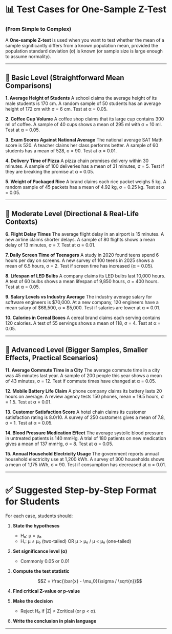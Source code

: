 # 📊 Test Cases for One-Sample Z-Test

### (From Simple to Complex)

A **One-sample Z-test** is used when you want to test whether the mean of a sample significantly differs from a known population mean, provided the population standard deviation (σ) is known (or sample size is large enough to assume normality).

---

## 🔹 Basic Level (Straightforward Mean Comparisons)

**1. Average Height of Students**
A school claims the average height of its male students is 170 cm. A random sample of 50 students has an average height of 172 cm with σ = 6 cm. Test at α = 0.05.

**2. Coffee Cup Volume**
A coffee shop claims that its large cup contains 300 ml of coffee. A sample of 40 cups shows a mean of 295 ml with σ = 10 ml. Test at α = 0.05.

**3. Exam Scores Against National Average**
The national average SAT Math score is 520. A teacher claims her class performs better. A sample of 60 students has a mean of 528, σ = 90. Test at α = 0.01.

**4. Delivery Time of Pizza**
A pizza chain promises delivery within 30 minutes. A sample of 100 deliveries has a mean of 31 minutes, σ = 5. Test if they are breaking the promise at α = 0.05.

**5. Weight of Packaged Rice**
A brand claims each rice packet weighs 5 kg. A random sample of 45 packets has a mean of 4.92 kg, σ = 0.25 kg. Test at α = 0.05.

---

## 🔹 Moderate Level (Directional & Real-Life Contexts)

**6. Flight Delay Times**
The average flight delay in an airport is 15 minutes. A new airline claims shorter delays. A sample of 80 flights shows a mean delay of 13 minutes, σ = 7. Test at α = 0.01.

**7. Daily Screen Time of Teenagers**
A study in 2020 found teens spend 6 hours per day on screens. A new survey of 100 teens in 2025 shows a mean of 6.5 hours, σ = 2. Test if screen time has increased (α = 0.05).

**8. Lifespan of LED Bulbs**
A company claims its LED bulbs last 10,000 hours. A test of 60 bulbs shows a mean lifespan of 9,850 hours, σ = 400 hours. Test at α = 0.05.

**9. Salary Levels vs Industry Average**
The industry average salary for software engineers is \$70,000. At a new company, 120 engineers have a mean salary of \$68,500, σ = \$5,000. Test if salaries are lower at α = 0.01.

**10. Calories in Cereal Boxes**
A cereal brand claims each serving contains 120 calories. A test of 55 servings shows a mean of 118, σ = 4. Test at α = 0.05.

---

## 🔹 Advanced Level (Bigger Samples, Smaller Effects, Practical Scenarios)

**11. Average Commute Time in a City**
The average commute time in a city was 45 minutes last year. A sample of 200 people this year shows a mean of 43 minutes, σ = 12. Test if commute times have changed at α = 0.05.

**12. Mobile Battery Life Claim**
A phone company claims its battery lasts 20 hours on average. A review agency tests 150 phones, mean = 19.5 hours, σ = 1.5. Test at α = 0.01.

**13. Customer Satisfaction Score**
A hotel chain claims its customer satisfaction rating is 8.0/10. A survey of 250 customers gives a mean of 7.8, σ = 1. Test at α = 0.05.

**14. Blood Pressure Medication Effect**
The average systolic blood pressure in untreated patients is 140 mmHg. A trial of 180 patients on new medication gives a mean of 137 mmHg, σ = 8. Test at α = 0.05.

**15. Annual Household Electricity Usage**
The government reports annual household electricity use at 1,200 kWh. A survey of 300 households shows a mean of 1,175 kWh, σ = 90. Test if consumption has decreased at α = 0.01.

---

# ✅ Suggested Step-by-Step Format for Students

For each case, students should:

1. **State the hypotheses**

   * H₀: μ = μ₀
   * H₁: μ ≠ μ₀ (two-tailed) OR μ > μ₀ / μ < μ₀ (one-tailed)

2. **Set significance level (α)**

   * Commonly 0.05 or 0.01

3. **Compute the test statistic**

   $$Z = \frac{\bar{x} - \mu_0}{\sigma / \sqrt{n}}$$

4. **Find critical Z-value or p-value**

5. **Make the decision**

   * Reject H₀ if |Z| > Zcritical (or p < α).

6. **Write the conclusion in plain language**

---

